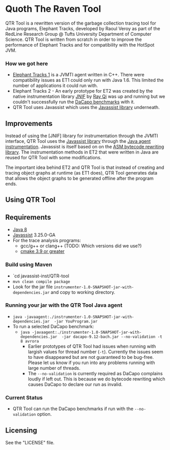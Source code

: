 # Quoth The Raven Tool

QTR Tool is a rewritten version of the garbage collection tracing tool for Java programs,
Elephant Tracks, developed by Raoul Veroy as part of the RedLine Research Group @ Tufts University
Department of Computer Science.  QTR Tool is written from scratch in order to
improve the performance of Elephant Tracks and for compatibility with the
HotSpot JVM.

### How we got here
* [Elephant Tracks 1](http://www.cs.tufts.edu/research/redline/elephantTracks/) is a JVMTI
  agent written in C++. There were compatibility issues as ET1 could only run with Java 1.6.
  This limited the number of applications it could run with.
* Elephant Tracks 2 - An early prototype for ET2 was created by the native instrumentation library
  [JNIF](http://sape.inf.usi.ch/jnif) by [Ray Qi](https://www.xuanruiqi.com/) was up and running
  but we couldn't successfully run the [DaCapo benchmarks](http://dacapobench.sourceforge.net/)
  with it.
* QTR Tool uses Javassist which uses the [Javassist library](http://www.javassist.org/) underneath.

## Improvements
Instead of using the [JNIF] library for instrumentation through the JVMTI interface,
QTR Tool uses the [Javassist library](http://www.javassist.org/) through the [Java agent instrumentation](https://docs.oracle.com/javase/8/docs/api/java/lang/instrument/package-summary.html). Javassist is itself based on on the [ASM bytecode rewriting library](https://asm.ow2.io/).
The instrumentation methods in ET2 that were written in Java are reused for QTR Tool with some modifications.

The important idea behind ET2 and QTR Tool is that instead of creating and tracing object graphs at runtime
(as ET1 does), QTR Tool generates data that allows the object graphs to be generated offline after the
program ends.

## Using QTR Tool

## Requirements
* [Java 8](https://openjdk.java.net/install/)
* [Javassist](http://www.javassist.org/) 3.25.0-GA
* For the trace analysis programs:
   * gcc/g++ or clang++ (TODO: Which versions did we use?)
   * [cmake 3.9 or greater](https://cmake.org/download/)

### Build using Maven
* `cd javassist-inst/QTR-tool
* `mvn clean compile package`
* Look for the jar file `instrumenter-1.0-SNAPSHOT-jar-with-dependencies.jar` and copy to working directory.

### Running your jar with the QTR Tool Java agent
* `java -javaagent:./instrumenter-1.0-SNAPSHOT-jar-with-dependencies.jar  -jar YouProgram.jar`
* To run a selected DaCapo benchmark:
    * `java -javaagent:./instrumenter-1.0-SNAPSHOT-jar-with-dependencies.jar  -jar dacapo-9.12-bach.jar --no-validation -t 8 avrora`
        * Earlier prototypes of QTR Tool had issues when running with largish values for
          thread number (`-t`). Currently the issues seem to have disappeared but
          are not guaranteed to be bug-free. Please let us know if you run into any
          problems running with large number of threads.
        * The `--no-validation` is currently required as DaCapo complains loudly if left out. This is because we do bytecode rewriting which causes DaCapo to declare our run as invalid.

### Current Status

* QTR Tool can run the DaCapo benchmarks if run with the `--no-validation` option.

## Licensing
See the "LICENSE" file.
